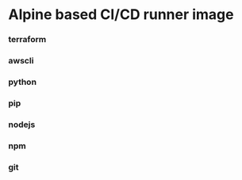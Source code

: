 # Alpine based CI/CD runner image

### terraform
### awscli
### python
### pip
### nodejs
### npm
### git
